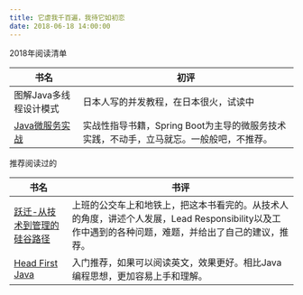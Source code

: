 ```yaml
---
title: 它虐我千百遍，我待它如初恋
date: 2018-06-18 14:00:00
---
```


2018年阅读清单

| 书名 | 初评 |
|--------|--------|
| 图解Java多线程设计模式 | 日本人写的并发教程，在日本很火，试读中 |
|  [Java微服务实战](https://book.douban.com/subject/27202670/)    | 实战性指导书籍，Spring Boot为主导的微服务技术实践，不动手，立马就忘。一般般吧，不推荐。  |


推荐阅读过的

| 书名  | 书评 |
|--------|--------|
| [跃迁-从技术到管理的硅谷路径](https://book.douban.com/subject/30198038/) | 上班的公交车上和地铁上，把这本书看完的。从技术人的角度，讲述个人发展，Lead Responsibility以及工作中遇到的各种问题，难题，并给出了自己的建议，推荐。 |
| [Head First Java](https://book.douban.com/subject/2000732/)  | 入门推荐，如果可以阅读英文，效果更好。相比Java编程思想，更加容易上手和理解。 |

